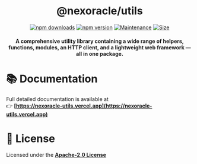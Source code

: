 <div align="center">

# @nexoracle/utils

[![npm downloads](https://img.shields.io/npm/dm/@nexoracle/utils?style=flat&color=blue)](https://www.npmjs.com/package/@nexoracle/utils)
[![npm version](https://img.shields.io/npm/v/@nexoracle/utils?style=flat&color=blue)](https://www.npmjs.com/package/@nexoracle/utils)
[![Maintenance](https://img.shields.io/badge/Maintained-Yes-blue?style=flat)](https://github.com/maher-xubair/utils)
[![Size](https://img.shields.io/github/languages/code-size/maher-xubair/utils?style=flat)](https://github.com/maher-xubair/utils)

<p align="center">
  <h4>A comprehensive utility library containing a wide range of helpers, functions, modules, an HTTP client, and a lightweight web framework — all in one package.</h4>
</p>

</div>

# 📚 Documentation

Full detailed documentation is available at  
👉 **[https://nexoracle-utils.vercel.app](https://nexoracle-utils.vercel.app)**

# 📝 License

Licensed under the **[Apache-2.0 License](https://github.com/maher-xubair/utils/blob/main/LICENSE)**